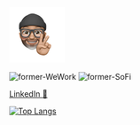 ![](./mason.png)

![former-WeWork](https://img.shields.io/badge/former-WeWork-red)
![former-SoFi](https://img.shields.io/badge/former-SoFi-red)

[LinkedIn 💼](https://www.linkedin.com/in/masonmeyer/)

 [![Top Langs](https://github-readme-stats.vercel.app/api/top-langs/?username=masonkmeyer&layout=compact&count_private=true)](https://github.com/anuraghazra/github-readme-stats)
 
